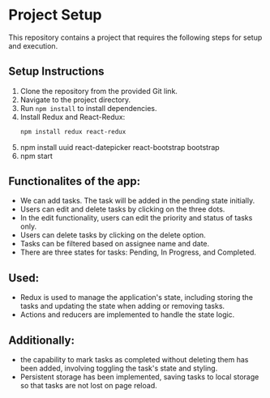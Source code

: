 # Project Setup

This repository contains a project that requires the following steps for setup and execution.

## Setup Instructions

1. Clone the repository from the provided Git link.
2. Navigate to the project directory.
3. Run `npm install` to install dependencies.
4. Install Redux and React-Redux:
   ```bash
   npm install redux react-redux
5. npm install uuid react-datepicker react-bootstrap bootstrap 
6. npm start 

 ## Functionalites of the app:
-  We can add tasks. The task will be added in the pending state initially.
-  Users can edit and delete tasks by clicking on the three dots.
-  In the edit functionality, users can edit the priority and status of tasks only.
-  Users can delete tasks by clicking on the delete option.
-  Tasks can be filtered based on assignee name and date.
-  There are three states for tasks: Pending, In Progress, and Completed.
  
## Used:
- Redux is used to manage the application's state, including storing the tasks and updating the state when adding or removing tasks.
- Actions and reducers are implemented to handle the state logic.
  
## Additionally:
- the capability to mark tasks as completed without deleting them has been added, involving toggling the task's state and styling.
- Persistent storage has been implemented, saving tasks to local storage so that tasks are not lost on page reload.
